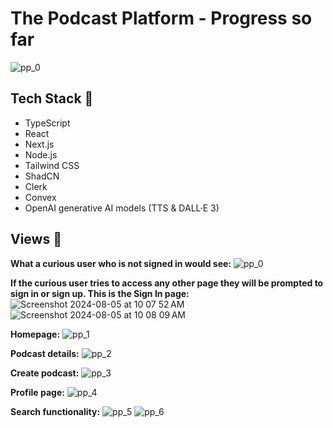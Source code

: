# The Podcast Platform - Progress so far

![pp_0](https://github.com/user-attachments/assets/a3f08896-dadd-486a-bce9-ac0764542dee)


## Tech Stack 🧰
- TypeScript
- React
- Next.js
- Node.js
- Tailwind CSS
- ShadCN
- Clerk
- Convex
- OpenAI generative AI models (TTS & DALL·E 3)

## Views 🧐
**What a curious user who is not signed in would see:**
![pp_0](https://github.com/user-attachments/assets/8952ce25-6489-49c8-b468-850a548c1020)

**If the curious user tries to access any other page they will be prompted to sign in or sign up. This is the Sign In page:**
![Screenshot 2024-08-05 at 10 07 52 AM](https://github.com/user-attachments/assets/9c38b03d-c374-43ca-91a4-9b2e872ab8d7)
![Screenshot 2024-08-05 at 10 08 09 AM](https://github.com/user-attachments/assets/304a116a-b98a-4d9b-a218-eb825e93128c)

**Homepage:**
![pp_1](https://github.com/user-attachments/assets/f6b3c394-e741-4389-827e-389be33076ac)

**Podcast details:**
![pp_2](https://github.com/user-attachments/assets/e68760b0-8d19-4574-9e8c-ac85e89fedb2)

**Create podcast:**
![pp_3](https://github.com/user-attachments/assets/faf10c0f-55f6-4060-945d-00796249a87e)

**Profile page:**
![pp_4](https://github.com/user-attachments/assets/7d135f9a-ed4c-4fc2-aac5-1c596bffd861)

**Search functionality:**
![pp_5](https://github.com/user-attachments/assets/fbbbfb86-36e7-40d9-b290-0f5bc0ab3b2f)
![pp_6](https://github.com/user-attachments/assets/2560a943-07c7-415f-8401-c7988e3f4ac8)


 






